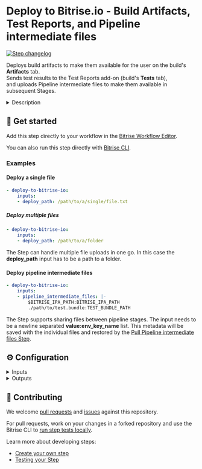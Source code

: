 # Deploy to Bitrise.io - Build Artifacts, Test Reports, and Pipeline intermediate files

[![Step changelog](https://shields.io/github/v/release/bitrise-steplib/steps-deploy-to-bitrise-io?include_prereleases&label=changelog&color=blueviolet)](https://github.com/bitrise-steplib/steps-deploy-to-bitrise-io/releases)

Deploys build artifacts to make them available for the user on the build's **Artifacts** tab.  
Sends test results to the Test Reports add-on (build's **Tests** tab),  
and uploads Pipeline intermediate files to make them available in subsequent Stages.

<details>
<summary>Description</summary>

The Step accesses artifacts from a directory specified as the `$BITRISE_DEPLOY_DIR` where artifacts generated by previous Steps gets stored. 
These artifacts are then uploaded on the **Artifacts** tab of any given build. For installable artifacts, such as IPAs or APKs, the Step can create a public install page that allows testers to install the app on their devices. 
You can also use the Step to notify users about the build. If you wish to use the Test Reports add-on, you must add this Step in your Workflow since the Step converts test results to the right format and sends them to the add-on.
The Step can also share Pipeline intermediate files. These files are build artifacts generated by Workflows in a Pipeline intended to be shared with subsequent Stages.

### Configuring the Build Artifact Deployment section of the Step

1. Set the value for the **Deploy directory or file path** required input. The default value is the `$BITRISE_DEPLOY_DIR` Env Var which is exposed by the Bitrise CLI.
If you provide a directory, everything in that directory, excluding sub-directories, gets uploaded. 
If you provide only a file, then only that file gets uploaded. 
To upload a directory's content recursively, you should use the **Compress the artifacts into one file?** which will compress the whole directory, with every sub-directory included.
2. Set the value of the **Notify: User Roles** input. It sends an email with the [public install URL](https://devcenter.bitrise.io/deploy/bitrise-app-deployment/) to those Bitrise users whose roles are included in this field. 
The default value is `everyone`. If you wish to notify based on user roles, add one or more roles and separate them with commas, for example, `developers`, `admins`. If you don't want to notify anyone, set the input to `none`.
3. Set the **Notify: Emails** sensitive input. It sends the public install URL in an email to the email addresses provided here. If you’re adding multiple email address, make sure to separate them with commas. 
The recipients do not have to be in your Bitrise team. Please note that if the email address is associated with a Bitrise account, the user must be [watching](https://devcenter.bitrise.io/builds/configuring-notifications/#watching-an-app) the app.
4. The **Enable public page for the App?** required input is set to `true` by default. It creates a long and random URL which can be shared with those who do not have a Bitrise account. 
If you set this input to `false`, the **Notify: Emails** input will be ignored and the **Notify: User Roles** will receive the build URL instead of the public install URL.
5. With the **Compress the artifacts into one file?** required input set to `true`, you can compress the artifacts found in the Deploy directory into a single file.
You can specify a custom name for the zip file with the `zip_name` option. If you don't specify one, the default `Deploy directory` name will be used. 
If the **Compress the artifacts into one file?** is set to `false`, the artifacts in the Deploy directory will be deployed separately.
6. With the **Format for the BITRISE_PUBLIC_INSTALL_PAGE_URL_MAP output** required input field, you can customize the output format of the public install page’s multiple artifact URLs so that the next Step can render the output (for example, our **Send a Slack message** Step). 
Provide a language template description using [https://golang.org/pkg/text/template](https://golang.org/pkg/text/template) so that the **Deploy to Bitrise.io** Step can build the required custom output.
7. With the **Format for the BITRISE_PERMANENT_DOWNLOAD_URL_MAP output** required input, you can customize the output format of the `BITRISE_PERMANENT_DOWNLOAD_URL_MAP` so that the next Step can render the output.
The next Steps will use this input to generate the related output in the specified format. The output contains multiple permanent URLs for multiple artifacts.
Provide a language template description using [https://golang.org/pkg/text/template](https://golang.org/pkg/text/template) so that the **Deploy to Bitrise.io** Step can build the required custom output.
8. The **Test API's base URL** and the **API Token** input fields are automatically populated for you.

### Configuring the Pipeline Intermediate File Sharing section of the Step

The **Files to share between pipeline stages** input specifies the files meant to be intermediate files shared between the Pipeline Stages. When uploading the Pipeline intermediate files, you must assign environment variable keys to them in the **Files to share between pipeline stages** input.
The inputs `path:env_key` values will be saved together with the file and later automatically reconstructed by the [Pull Pipeline intermediate files Step](https://www.bitrise.io/integrations/steps/pull-intermediate-files).
The directories you specify will be archived and uploaded as a single file.

#### Configuring the Debug section of the Step

If you wish to use any of the Step’s debug features, set the following inputs:
1. In the **Name of the compressed artifact (without .zip extension)** input you can add a custom name for the compressed artifact. If you leave this input empty, the default `Deploy directory` name is used.
Please note that this input only works if you set the **Compress the artifacts into one file?** input to `true`.
2. The **Bitrise Build URL** and the **Bitrise Build API Token** inputs are automatically populated.
3. If **The Enable Debug Mode** required input is set to `true`, the Step prints more verbose logs. It is `false` by default. 
4. If you need a specific [bundletool version](https://github.com/google/bundletool/releases) other than the default value, you can modify the value of the **Bundletool version** required input. 
Bundletool generates an APK from an Android App Bundle so that you can test the APK.

### Troubleshooting

- If your users did not get notified via email, check the **Enable public page for the App?** input. If it is set to `false`, no email notifications will be sent.
- If there are no artifacts uploaded on the **APPS & ARTIFACTS tab**, then check the logs to see if the directory you used in the **Deploy directory or file path** input contained any artifacts. 
- If the email is not received, we recommend, that you check if the email is associated with Bitrise account and if so, if the account is “watching” the app.

### Useful links

- [Deployment on Bitrise](https://devcenter.bitrise.io/deploy/deployment-index/)
- [Watching an app](https://devcenter.bitrise.io/builds/configuring-notifications/#watching-an-app)

### Related Steps

- [Deploy to Google Play](https://www.bitrise.io/integrations/steps/google-play-deploy)
- [Deploy to iTunesConnect](https://www.bitrise.io/integrations/steps/deploy-to-itunesconnect-deliver)
</details>

## 🧩 Get started

Add this step directly to your workflow in the [Bitrise Workflow Editor](https://devcenter.bitrise.io/steps-and-workflows/steps-and-workflows-index/).

You can also run this step directly with [Bitrise CLI](https://github.com/bitrise-io/bitrise).

### Examples

#### Deploy a single file

```yaml
- deploy-to-bitrise-io:
    inputs:
    - deploy_path: /path/to/a/single/file.txt
```

##### Deploy multiple files

```yaml
- deploy-to-bitrise-io:
    inputs:
    - deploy_path: /path/to/a/folder
```

The Step can handle multiple file uploads in one go. In this case the **deploy_path** input has to be a path to a folder.

#### Deploy pipeline intermediate files

```yaml
- deploy-to-bitrise-io:
    inputs:
    - pipeline_intermediate_files: |-
        $BITRISE_IPA_PATH:BITRISE_IPA_PATH
        ./path/to/test.bundle:TEST_BUNDLE_PATH
```

The Step supports sharing files between pipeline stages. The input needs to be a newline separated **value:env_key_name** list. This metadata will be saved with the individual files and restored by the [Pull Pipeline intermediate files Step](https://www.bitrise.io/integrations/steps/artifact-pull).

## ⚙️ Configuration

<details>
<summary>Inputs</summary>

| Key | Description | Flags | Default |
| --- | --- | --- | --- |
| `deploy_path` | Specify the directory or file path which will be deployed.  If the specified path is a directory, then every file in the specified directory, excluding sub-directories, will be deployed.  To upload the directory's content recursively, you should use the **Compress the artifacts into one file?** option which compresses the whole directory, with every sub-directory included.  If you specify a file path, then only the specified file will be deployed.  |  | `$BITRISE_DEPLOY_DIR` |
| `is_compress` | If this option is set to `true` and a Deploy directory was specified,  the artifacts in that directory will be compressed into a single ZIP file.  You can specify a custom name for the ZIP using the `zip_name` option. If you do not specify a custom name, the default `Deploy directory` name will be used.  If this option is set to `false`, the artifacts found in the Deploy directory folder will be deployed separately. | required | `false` |
| `zip_name` | If you do not specify a custom name, the Deploy directory name will be used. You can specify a custom name for the ZIP using the `zip_name` option.   This option only works if you selected *true* for *is_compress*. |  |  |
| `notify_user_groups` | Your App's user roles you want to notify. Separate the role names with commas. Possible role names:  * none * testers * developers * admins * owner * everyone  An example to notify your developers and testers:  `testers, developers`  If you want to notify everyone in the app's team, just specify `everyone`.  If you don't want to notify anyone, set this to `none`.  |  | `everyone` |
| `notify_email_list` | Email addresses to notify. Separate them with commas.  You can specify any email address, the recipients don't have to be in your team.  Please note that if the email address is associated with a Bitrise account,  the user must be [watching](https://devcenter.bitrise.io/builds/configuring-notifications/#watching-an-app) the app.  | sensitive |  |
| `is_enable_public_page` | If this option is enabled, a public install page will be available with a long and random URL which can be shared with others who are not registered on Bitrise.  If you disable this option, the **Notify: Emails** option will be ignored and the **Notify: User Roles** users will receive the build's URL instead of the public page's URL!  | required | `true` |
| `bundletool_version` | If you need a specific [bundletool version]((https://github.com/google/bundletool/releases) other than the default version,   you can modify the value of the **Bundletool version** required input. | required | `1.8.1` |
| `build_url` | Unique build URL of this build on Bitrise.io | required | `$BITRISE_BUILD_URL` |
| `build_api_token` | The build's API Token for the build on Bitrise.io | required, sensitive | `$BITRISE_BUILD_API_TOKEN` |
| `pipeline_intermediate_files` | Intermediate files to share between pipeline stages.   The value needs to be a newline separated list of colon separated items with the following structure:   **&lt;path>:&lt;env_key>**          The `path` is the path to the file or folder. The `env_key` is the name of the environment variable with which this value is associated. |  |  |
| `addon_api_base_url` | The URL where test API is accessible.  | required | `https://vdt.bitrise.io/test` |
| `addon_api_token` | The token required to authenticate with the API.  | sensitive | `$ADDON_VDTESTING_API_TOKEN` |
| `public_install_page_url_map_format` | Provide a language template description using [Golang templates](https://golang.org/pkg/text/template) so that the **Deploy to Bitrise.io** Step can build the required custom output. | required | `{{range $index, $element := .}}{{if $index}}\|{{end}}{{$element.File}}=>{{$element.URL}}{{end}}` |
| `permanent_download_url_map_format` | Provide a language template description using [Golang templates](https://golang.org/pkg/text/template) so that the **Deploy to Bitrise.io** Step can build the required custom output for the permanent download URL.   | required | `{{range $index, $element := .}}{{if $index}}\|{{end}}{{$element.File}}=>{{$element.URL}}{{end}}` |
| `debug_mode` | The Step will print more verbose logs if enabled. | required | `false` |
</details>

<details>
<summary>Outputs</summary>

| Environment Variable | Description |
| --- | --- |
| `BITRISE_PUBLIC_INSTALL_PAGE_URL` | Public Install Page's URL, if the *Enable public page for the App?* option was *enabled*. |
| `BITRISE_PUBLIC_INSTALL_PAGE_URL_MAP` | Public Install Page URLs by the artifact's file path. Only set it if the *Enable public page for the App?* option was *enabled*.  The default format is `KEY1=>VALUE\|KEY2=>VALUE` but is controlled by the `public_install_page_url_map_format` input  Examples:  - $BITRISE_DEPLOY_DIR/ios_app.ipa=>https://ios_app/public/install/page - $BITRISE_DEPLOY_DIR/android_app.apk=>https://android_app/public/install/page\|$BITRISE_DEPLOY_DIR/ios_app.ipa=>https://ios_app/public/install/page |
| `BITRISE_PERMANENT_DOWNLOAD_URL_MAP` | The output contains permanent Download URLs for each artifact. The URLs can be shared in any communication channel and they won't expire. The default format is `KEY1=>VALUE\|KEY2=>VALUE` where key is the filename and the value is the URL. If you change `permanent_download_url_map_format` input then that will modify the format of this Env Var. You can customize the format of the multiple URLs.  Examples:  - $BITRISE_DEPLOY_DIR/ios_app.ipa=>https://app.bitrise.io/artifacts/ipa-slug/download - $BITRISE_DEPLOY_DIR/android_app.apk=>https://app.bitrise.io/artifacts/apk-slug/download\|$BITRISE_DEPLOY_DIR/ios_app.ipa=>https://app.bitrise.io/artifacts/ipa-slug/download |
</details>

## 🙋 Contributing

We welcome [pull requests](https://github.com/bitrise-steplib/steps-deploy-to-bitrise-io/pulls) and [issues](https://github.com/bitrise-steplib/steps-deploy-to-bitrise-io/issues) against this repository.

For pull requests, work on your changes in a forked repository and use the Bitrise CLI to [run step tests locally](https://devcenter.bitrise.io/bitrise-cli/run-your-first-build/).

Learn more about developing steps:

- [Create your own step](https://devcenter.bitrise.io/contributors/create-your-own-step/)
- [Testing your Step](https://devcenter.bitrise.io/contributors/testing-and-versioning-your-steps/)
